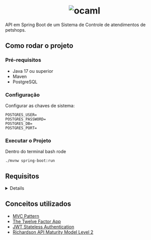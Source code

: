 <h1 align="center">
  <img src="https://uploaddeimagens.com.br/images/004/433/031/original/petshop-removebg-preview.png" alt="ocaml">
</h1>

API em Spring Boot de um Sistema de Controle de atendimentos de petshops.

## Como rodar o projeto

### Pré-requisitos
- Java 17 ou superior
- Maven
- PostgreSQL

### Configuração
Configurar as chaves de sistema:
```
POSTGRES_USER=
POSTGRES_PASSWORD=
POSTGRES_DB=
POSTGRES_PORT=
```

### Executar o Projeto
Dentro do terminal bash rode
```
./mvnw spring-boot:run
```

## Requisitos
<details>

![](https://uploaddeimagens.com.br/images/004/433/038/original/objetivo_back_petshop.png)

</details>

## Conceitos utilizados
- [MVC Pattern](https://pt.wikipedia.org/wiki/MVC)
- [The Twelve Factor App](https://12factor.net/pt_br/)
- [JWT Stateless Authentication](https://jwt.io/)
- [Richardson API Maturity Model Level 2](https://en.m.wikipedia.org/wiki/Richardson_Maturity_Model)
